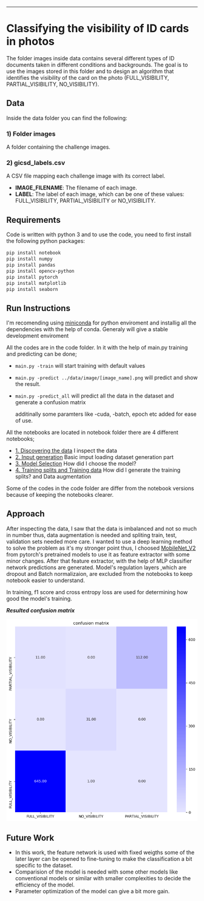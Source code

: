 ***


# Classifying the visibility of ID cards in photos

The folder images inside data contains several different types of ID documents taken in different conditions and backgrounds. The goal is to use the images stored in this folder and to design an algorithm that identifies the visibility of the card on the photo (FULL_VISIBILITY, PARTIAL_VISIBILITY, NO_VISIBILITY).

## Data

Inside the data folder you can find the following:

### 1) Folder images
A folder containing the challenge images.

### 2) gicsd_labels.csv
A CSV file mapping each challenge image with its correct label.
 - **IMAGE_FILENAME**: The filename of each image.
 - **LABEL**: The label of each image, which can be one of these values: FULL_VISIBILITY, PARTIAL_VISIBILITY or NO_VISIBILITY. 



## Requirements
Code is written with python 3 and to use the code, you need to first install the following python packages:

```Shell
pip install notebook
pip install numpy
pip install pandas
pip install opencv-python
pip install pytorch
pip install matplotlib
pip install seaborn
```

 
## Run Instructions

I'm recomending using [miniconda](https://docs.conda.io/en/latest/miniconda.html) for python enviroment and installig all the dependencies with the help of conda. Generaly will give a stable development enviroment

All the codes are in the code folder. In it with the help of main.py training and predicting can be done;
 - ```main.py -train``` will start training with default values
 - ```main.py -predict ../data/image/[image_name].png``` will predict and show the result.
 - ```main.py -predict_all``` will predict all the data in the dataset and generate a confusion matrix
 
     additinally some paramters like -cuda, -batch, epoch etc added for ease of use.

All the notebooks are located in notebook folder there are 4 different notebooks;

 - [1. Discovering the data](notebooks/1.+Discovering+the+data.ipynb) I inspect the data
 - [2. Input generation](notebooks/2.+Input+generation.ipynb) Basic imput loading dataset generation part
 - [3. Model Selection](notebooks/3.+Model+Selection.ipynb) How did I choose the model?
 - [4. Training splits and Training data](notebooks/4.+Training+splits+and+Training+data.ipynb) How did I generate the training splits? and Data augmentation

Some of the codes in the code folder are differ from the notebook versions because of keeping the notebooks clearer.

## Approach

After inspecting the data, I saw that the data is imbalanced and not so much in number thus, data augmentation is needed and spliting train, test, validation sets needed more care.
I wanted to use a deep learning method to solve the problem as it's my stronger point thus, I choosed [MobileNet_V2](https://arxiv.org/abs/1801.04381) from pytorch's pretrained models to use it as feature extractor with some minor changes. After that feature extractor, with the help of MLP classifier network predictions are generated. Model's regulation layers ,which are dropout and Batch normalizaion, are excluded from the notebooks to keep notebook easier to understand.

In training, f1 score and cross entropy loss are used for determining how good the model's training.

***Resulted confusion matrix***

![confusion matrix](misc/confusion_matrix.png)

## Future Work

 * In this work, the feature network is used with fixed weigths some of the later layer can be opened to fine-tuning to make the classification a bit specific to the dataset.
 * Comparision of the model is needed with some other models like conventional models or similar with smaller complexities to decide the efficiency of the model.
 * Parameter optimization of the model can give a bit more gain.
